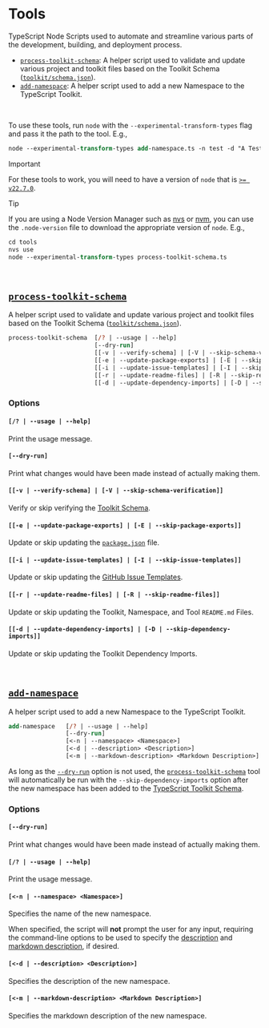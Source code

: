 # Tools
TypeScript Node Scripts used to automate and streamline various parts of the development, building, and deployment process.

- [`process-toolkit-schema`](#process-toolkit-schema): A helper script used to validate and update various project and toolkit files based on the Toolkit Schema ([`toolkit/schema.json`](../toolkit/schema.json)).
- [`add-namespace`](#add-namespace): A helper script used to add a new Namespace to the TypeScript Toolkit.

<br>

To use these tools, run `node` with the `--experimental-transform-types` flag and pass it the path to the tool. E.g.,
```ps
node --experimental-transform-types add-namespace.ts -n test -d "A Test Namespace."
```

> [!IMPORTANT]
> For these tools to work, you will need to have a version of `node` that is [`>= v22.7.0`](https://nodejs.org/en/learn/typescript/run-natively#running-typescript-code-with-nodejs).

> [!TIP]
> If you are using a Node Version Manager such as [nvs](https://github.com/jasongin/nvs) or [nvm](https://github.com/nvm-sh/nvm), you can use the `.node-version` file to download the appropriate version of `node`. E.g.,
>
> ```ps
> cd tools
> nvs use
> node --experimental-transform-types process-toolkit-schema.ts
> ```

<br>

## [`process-toolkit-schema`](process-toolkit-schema.ts)
A helper script used to validate and update various project and toolkit files based on the Toolkit Schema ([`toolkit/schema.json`](../toolkit/schema.json)).

```ps
process-toolkit-schema  [/? | --usage | --help]
                        [--dry-run]
                        [[-v | --verify-schema] | [-V | --skip-schema-verification]]
                        [[-e | --update-package-exports] | [-E | --skip-package-exports]]
                        [[-i | --update-issue-templates] | [-I | --skip-issue-templates]]
                        [[-r | --update-readme-files] | [-R | --skip-readme-files]]
                        [[-d | --update-dependency-imports] | [-D | --skip-dependency-imports]]
```


### Options
#### `[/? | --usage | --help]`
Print the usage message.


#### `[--dry-run]`
Print what changes would have been made instead of actually making them.


#### `[[-v | --verify-schema] | [-V | --skip-schema-verification]]`
Verify or skip verifying the [Toolkit Schema](../toolkit/schema.json).


#### `[[-e | --update-package-exports] | [-E | --skip-package-exports]]`
Update or skip updating the [`package.json`](../package.json) file.


#### `[[-i | --update-issue-templates] | [-I | --skip-issue-templates]]`
Update or skip updating the [GitHub Issue Templates](../.github/ISSUE_TEMPLATE).


#### `[[-r | --update-readme-files] | [-R | --skip-readme-files]]`
Update or skip updating the Toolkit, Namespace, and Tool `README.md` Files.


#### `[[-d | --update-dependency-imports] | [-D | --skip-dependency-imports]]`
Update or skip updating the Toolkit Dependency Imports.

<br>

## [`add-namespace`](add-namespace.ts)
A helper script used to add a new Namespace to the TypeScript Toolkit.

```ps
add-namespace   [/? | --usage | --help]
                [--dry-run]
                [<-n | --namespace> <Namespace>]
                [<-d | --description> <Description>]
                [<-m | --markdown-description> <Markdown Description>]
```

As long as the [`--dry-run`](#--dry-run-1) option is not used, the [`process-toolkit-schema`](#process-toolkit-schema) tool will automatically be run with the `--skip-dependency-imports` option after the new namespace has been added to the [TypeScript Toolkit Schema](../toolkit/schema.json).


### Options
#### `[--dry-run]`
Print what changes would have been made instead of actually making them.


#### `[/? | --usage | --help]`
Print the usage message.


#### `[<-n | --namespace> <Namespace>]`
Specifies the name of the new namespace.

When specified, the script will **not** prompt the user for any input, requiring the command-line options to be used to specify the [description](#-d----description-description) and [markdown description](#-m----markdown-description-markdown-description), if desired.


#### `[<-d | --description> <Description>]`
Specifies the description of the new namespace.


#### `[<-m | --markdown-description> <Markdown Description>]`
Specifies the markdown description of the new namespace.
